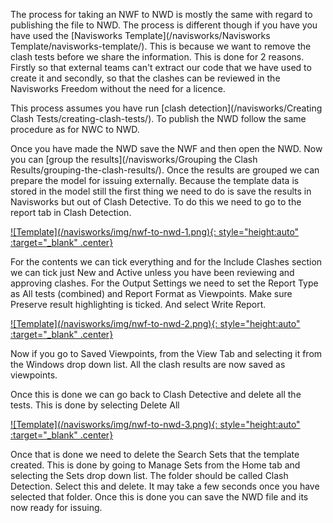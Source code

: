 The process for taking an NWF to NWD is mostly the same with regard to publishing the file to NWD. The process is different though if you have you have used the [Navisworks Template](/navisworks/Navisworks Template/navisworks-template/). This is because we want to remove the clash tests before we share the information. This is done for 2 reasons. Firstly so that external teams can't extract our code that we have used to create it and secondly, so that the clashes can be reviewed in the Navisworks Freedom without the need for a licence.

This process assumes you have run [clash detection](/navisworks/Creating Clash Tests/creating-clash-tests/). To publish the NWD follow the same procedure as for NWC to NWD. 

Once you have made the NWD save the NWF and then open the NWD. Now you can [group the results](/navisworks/Grouping the Clash Results/grouping-the-clash-results/). Once the results are grouped we can prepare the model for issuing externally. Because the template data is stored in the model still the first thing we need to do is save the results in Navisworks but out of Clash Detective. To do this we need to go to the report tab in Clash Detection. 

<a href="../../.././img/nwf-to-nwd-1.png" target="_blank">
    ![Template](/navisworks/img/nwf-to-nwd-1.png){: style="height:auto" :target="_blank" .center}
</a>

For the contents we can tick everything and for the Include Clashes section we can tick just New and Active unless you have been reviewing and approving clashes. For the Output Settings we need to set the Report Type as All tests (combined) and Report Format as Viewpoints. Make sure Preserve result highlighting is ticked. And select Write Report.

<a href="../../.././img/nwf-to-nwd-2.png" target="_blank">
    ![Template](/navisworks/img/nwf-to-nwd-2.png){: style="height:auto" :target="_blank" .center}
</a>

Now if you go to Saved Viewpoints, from the View Tab and selecting it from the Windows drop down list. All the clash results are now saved as viewpoints. 

Once this is done we can go back to Clash Detective and delete all the tests. This is done by selecting Delete All

<a href="../../.././img/nwf-to-nwd-3.png" target="_blank">
    ![Template](/navisworks/img/nwf-to-nwd-3.png){: style="height:auto" :target="_blank" .center}
</a>

Once that is done we need to delete the Search Sets that the template created. This is done by going to Manage Sets from the Home tab and selecting the Sets drop down list. The folder should be called Clash Detection. Select this and delete. It may take a few seconds once you have selected that folder. Once this is done you can save the NWD file and its now ready for issuing.

<br>
<br>
<br>